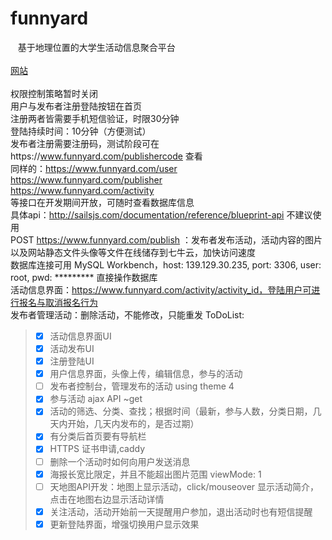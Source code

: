 funnyard
=======
    基于地理位置的大学生活动信息聚合平台<br/><br/>
[网站](https://www.funnyard.com)<br><br>
权限控制策略暂时关闭<br>
用户与发布者注册登陆按钮在首页<br>
注册两者皆需要手机短信验证，时限30分钟<br>
登陆持续时间：10分钟（方便测试）<br>
发布者注册需要注册码，测试阶段可在https://www.funnyard.com/publishercode 查看<br>
同样的：https://www.funnyard.com/user<br>
https://www.funnyard.com/publisher<br>
https://www.funnyard.com/activity<br>
等接口在开发期间开放，可随时查看数据库信息<br>
具体api：http://sailsjs.com/documentation/reference/blueprint-api 不建议使用<br>
POST https://www.funnyard.com/publish ：发布者发布活动，活动内容的图片以及网站静态文件头像等文件在线储存到七牛云，加快访问速度<br>
数据库连接可用 MySQL Workbench，host: 139.129.30.235, port: 3306, user: root, pwd: ********* 直接操作数据库<br>
活动信息界面：https://www.funnyard.com/activity/activity_id，登陆用户可进行报名与取消报名行为<br>
发布者管理活动：删除活动，不能修改，只能重发
ToDoList:
> - [x] 活动信息界面UI
> - [x] 活动发布UI
> - [x] 注册登陆UI
> - [x] 用户信息界面，头像上传，编辑信息，参与的活动
> - [ ] 发布者控制台，管理发布的活动 using theme 4
> - [x] 参与活动 ajax API ~get
> - [x] 活动的筛选、分类、查找；根据时间（最新，参与人数，分类日期，几天内开始，几天内发布的，是否过期）
> - [x] 有分类后首页要有导航栏
> - [x] HTTPS 证书申请,caddy
> - [ ] 删除一个活动时如何向用户发送消息
> - [x] 海报长宽比限定，并且不能超出图片范围 viewMode: 1
> - [ ] 天地图API开发：地图上显示活动，click/mouseover 显示活动简介，点击在地图右边显示活动详情
> - [x] 关注活动，活动开始前一天提醒用户参加，退出活动时也有短信提醒
> - [x] 更新登陆界面，增强切换用户显示效果

